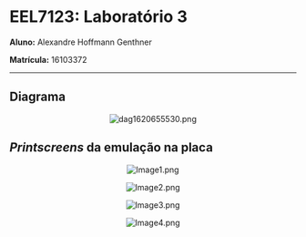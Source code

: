 # EEL7123: Laboratório 3

**Aluno:** Alexandre Hoffmann Genthner

**Matrícula:** 16103372

---

## Diagrama

<center>

![dag1620655530.png](https://github.com/kBytemann/EEL7123-LAB-3-C/blob/579bd982f079c743bccafb7580996fd2c0e79a73/images/dag1620655530.png)

</center>

## _Printscreens_ da emulação na placa

<center>

![Image1.png](https://github.com/kBytemann/EEL7123-LAB-3-C/blob/579bd982f079c743bccafb7580996fd2c0e79a73/images/Imagem1.png)

![Image2.png](https://github.com/kBytemann/EEL7123-LAB-3-C/blob/579bd982f079c743bccafb7580996fd2c0e79a73/images/Imagem2.png)

![Image3.png](https://github.com/kBytemann/EEL7123-LAB-3-C/blob/579bd982f079c743bccafb7580996fd2c0e79a73/images/Imagem3.png)

![Image4.png](https://github.com/kBytemann/EEL7123-LAB-3-C/blob/579bd982f079c743bccafb7580996fd2c0e79a73/images/Imagem4.png)

</center>
